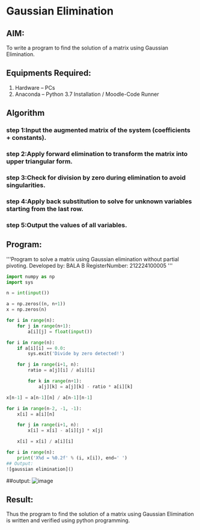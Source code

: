 # Gaussian Elimination

## AIM:
To write a program to find the solution of a matrix using Gaussian Elimination.

## Equipments Required:
1. Hardware – PCs
2. Anaconda – Python 3.7 Installation / Moodle-Code Runner

## Algorithm
### step 1:Input the augmented matrix of the system (coefficients + constants).

### step 2:Apply forward elimination to transform the matrix into upper triangular form.

### step 3:Check for division by zero during elimination to avoid singularities.

### step 4:Apply back substitution to solve for unknown variables starting from the last row.

### step 5:Output the values of all variables.



## Program:
'''Program to solve a matrix using Gaussian elimination without partial pivoting.
Developed by: BALA B
RegisterNumber: 212224100005
'''


~~~python
import numpy as np
import sys

n = int(input())

a = np.zeros((n, n+1))
x = np.zeros(n)

for i in range(n):
    for j in range(n+1):
        a[i][j] = float(input())

for i in range(n):
    if a[i][i] == 0.0:
        sys.exit('Divide by zero detected!')

    for j in range(i+1, n):
        ratio = a[j][i] / a[i][i]

        for k in range(n+1):
            a[j][k] = a[j][k] - ratio * a[i][k]

x[n-1] = a[n-1][n] / a[n-1][n-1]

for i in range(n-2, -1, -1):
    x[i] = a[i][n]

    for j in range(i+1, n):
        x[i] = x[i] - a[i][j] * x[j]

    x[i] = x[i] / a[i][i]

for i in range(n):
    print('X%d = %0.2f' % (i, x[i]), end=' ')
## Output:
![gaussian elimination]()
~~~
##output:
![image](https://github.com/user-attachments/assets/3cf27fab-65af-4860-824f-a8871b029e08)


## Result:
Thus the program to find the solution of a matrix using Gaussian Elimination is written and verified using python programming.

